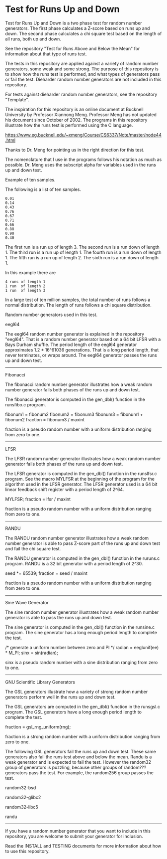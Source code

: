# Test for Runs Up and Down

Test for Runs Up and Down is a two phase test for random
number generators.  The first phase calculates a Z-score
based on runs up and down.  The second phase calculates a
chi square test based on the length of all runs, both up
and down.

See the repository "Test for Runs Above and Below the Mean"
for information about that type of runs test.

The tests in this repository are applied against a variety
of random number generators, some weak and some strong.
The purpose of this repository is to show how the runs
test is performed, and what types of generators pass or
fail the test.  Dieharder random number generators are
not included in this repository.

For tests against dieharder random number generators, see
the repository "Template".

The inspiration for this repository is an online document
at Bucknell University by Professor Xiannong Meng.
Professor Meng has not updated his document since October
of 2002.  The programs in this repository illustrate how
the runs test is performed using the C language.

https://www.eg.bucknell.edu/~xmeng/Course/CS6337/Note/master/node44.html

Thanks to Dr. Meng for pointing us in the right direction for
this test.

The nomenclature that I use in the programs follows his
notation as much as possible.  Dr. Meng uses the subscript
alpha for variables used in the runs up and down test.

Example of ten samples.

The following is a list of ten samples.

	0.01
	0.14
	0.43
	0.76
	0.67
	0.71
	0.66
	0.88
	0.90
	0.40

The first  run is a run up   of length 3.
The second run is a run down of length 1.
The third  run is a run up   of length 1.
The fourth run is a run down of length 1.
The fifth  run is a run up   of length 2.
The sixth  run is a run down of length 1.

In this example there are

	4 runs of length 1
	1 run  of length 2
	1 run  of length 3

In a large test of ten million samples, the total number
of runs follows a normal distribution.  The length of
runs follows a chi square distribution.

Random number generators used in this test.

eegl64

The eegl64 random number generator is explained in the repository
"eegl64".  That is a random number generator based on a 64 bit
LFSR with a Bays Durham shuffle.  The period length of the eegl64
generator approximates 1.2 * 16^61036 generations.  That is a long
period length, that never terminates, or wraps around.  The eegl64
generator passes the runs up and down test.

----------------

Fibonacci

The fibonacci random number generator illustrates how a weak
random number generator fails both phases of the runs up and
down test.

The fibonacci generator is computed in the gen_dbl() function
in the runsfibo.c program.

fibonum1 = fibonum2
fibonum2 = fibonum3
fibonum3 = fibonum1 + fibonum2
fraction = fibonum3 / maxint

fraction is a pseudo random number with a uniform distribution
ranging from zero to one.

----------------

LFSR

The LFSR random number generator illustrates how a weak
random number generator fails both phases of the runs up
and down test.

The LFSR generator is computed in the gen_dbl() function in the
runslfsr.c program.  See the macro MYLFSR at the beginning of
the program for the algorithm used in the LFSR generator.  The
LFSR generator used is a 64 bit linear feedback shift register
with a period length of 2^64.

MYLFSR;
fraction = lfsr / maxint

fraction is a pseudo random number with a uniform distribution
ranging from zero to one.

----------------

RANDU

The RANDU random number generator illustrates how a weak
random number generator is able to pass Z-score part of
the runs up and down test and fail the chi square test.

The RANDU generator is computed in the gen_dbl() function
in the ruruns.c program.  RANDU is a 32 bit generator with
a period length of 2^30.

seed *= 65539;
fraction = seed / maxint

fraction is a pseudo random number with a uniform distribution
ranging from zero to one.

----------------

Sine Wave Generator

The sine random number generator illustrates how a weak
random number generator is able to pass the runs up and down
test.

The sine generator is computed in the gen_dbl() function
in the runsine.c program.  The sine generator has a long
enough period length to complete the test.

/* generate a uniform number between zero and PI */
radian = eeglunif(ee) * M_PI;
sinx = sin(radian);

sinx is a pseudo random number with a sine distribution
ranging from zero to one.

----------------

GNU Scientific Library Generators

The GSL generators illustrate how a variety of strong random
number generators perform well in the runs up and down test.

The GSL generators are computed in the gen_dbl() function
in the runsgsl.c program.  The GSL generators have a long
enough period length to complete the test.

fraction = gsl_rng_uniform(rng);

fraction is a strong random number with a uniform distribution
ranging from zero to one.

The following GSL generators fail the runs up and down test.
These same generators also fail the runs test above and below
the mean.  Randu is a weak generator and is expected to fail
the test.  However the random32 group of generators is puzzling,
because other groups of random??? generators pass the test.  For
example, the random256 group passes the test.

random32-bsd

random32-glibc2

random32-libc5

randu

----------------

If you have a random number generator that you want to include
in this repository, you are welcome to submit your generator for
inclusion.

Read the INSTALL and TESTING documents for more information
about how to use this repository.
